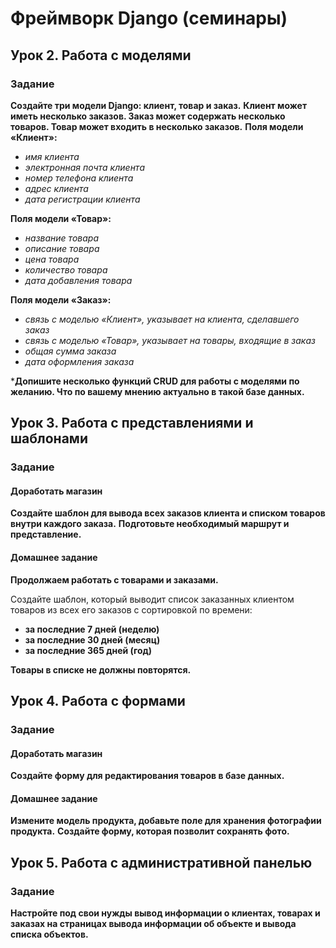 # Фреймворк Django (семинары)

## Урок 2. Работа с моделями

### Задание

**Создайте три модели Django: клиент, товар и заказ.**
**Клиент может иметь несколько заказов. Заказ может содержать несколько товаров. Товар может входить в несколько
заказов.**
**Поля модели «Клиент»:**
- _имя клиента_
- _электронная почта клиента_
- _номер телефона клиента_
- _адрес клиента_
- _дата регистрации клиента_

**Поля модели «Товар»:**
- _название товара_
- _описание товара_
- _цена товара_
- _количество товара_
- _дата добавления товара_

**Поля модели «Заказ»:**
- _связь с моделью «Клиент», указывает на клиента, сделавшего заказ_
- _связь с моделью «Товар», указывает на товары, входящие в заказ_
- _общая сумма заказа_
- _дата оформления заказа_



***Допишите несколько функций CRUD для работы с моделями по желанию. Что по вашему мнению актуально в такой
базе данных.**


## Урок 3. Работа с представлениями и шаблонами

### Задание
#### Доработать магазин
**Создайте шаблон для вывода всех заказов клиента и списком товаров внутри каждого заказа.**
**Подготовьте необходимый маршрут и представление.**

#### Домашнее задание
**Продолжаем работать с товарами и заказами.**

Создайте шаблон, который выводит список заказанных клиентом товаров из всех его заказов с сортировкой по времени:
- **за последние 7 дней (неделю)**
- **за последние 30 дней (месяц)**
- **за последние 365 дней (год)**

**Товары в списке не должны повторятся.**


## Урок 4. Работа с формами

### Задание
#### Доработать магазин
**Создайте форму для редактирования товаров в базе
данных.**

#### Домашнее задание
**Измените модель продукта, добавьте поле для хранения
фотографии продукта.**
**Создайте форму, которая позволит сохранять фото.**


## Урок 5. Работа с административной панелью
### Задание
**Настройте под свои нужды вывод информации о клиентах, товарах и заказах на страницах вывода информации об объекте
и вывода списка объектов.**